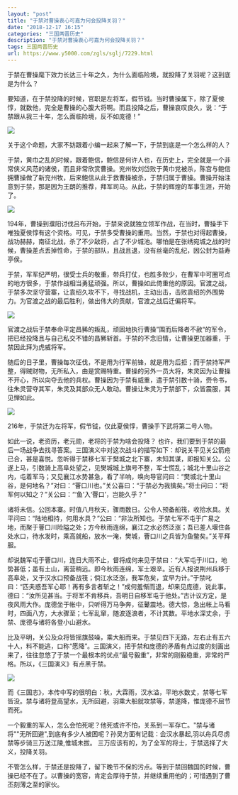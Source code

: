 ```yaml
---
layout: "post"
title: "于禁对曹操衷心可嘉为何会投降关羽？"
date: "2018-12-17 16:15"
categories: "三国两晋历史"
description: "于禁对曹操衷心可嘉为何会投降关羽？"
tags: 三国两晋历史
url: https://www.y5000.com/zgls/sglj/7229.html
---
```






于禁在曹操麾下效力长达三十年之久，为什么面临险境，就投降了关羽呢？这到底是为什么？

要知道，在于禁投降的时候，官职是左将军，假节钺。当时曹操属下，除了夏侯惇，就数他，完全是曹操的心腹大将啊。而且投降之后，曹操哀叹良久，说：“于禁跟从我三十年，怎么面临险境，反不如庞德！”

![](https://img.y5000.com/uploads/allimg/161214/133T55200-0.jpg)

关于这个命题，大家不妨跟着小编一起来了解一下，于禁到底是一个怎么样的人？

于禁，黄巾之乱的时候，跟着鲍信，鲍信是何许人也，在历史上，完全就是一个非常侠义风范的诸侯，而且非常欣赏曹操。兖州牧刘岱败于黄巾党被杀，陈宫与鲍信拥曹操做了新兖州牧，后来鲍信从此于救曹操被杀，于禁归属于曹操。曹操开始注意到于禁，那是因为王朗的推荐，拜军司马。从此，于禁的辉煌的军事生涯，开始了。

![](https://img.y5000.com/uploads/allimg/161214/8-161214133250J6.jpg)

194年，曹操到濮阳讨伐吕布开始，于禁来说就独立领军作战，在当时，曹操手下唯独夏侯惇有这个资格。可见，于禁多受曹操的重用。当然，于禁也对得起曹操，战功赫赫，南征北战，杀了不少敌将，占了不少城池。哪怕是在张绣宛城之战的时候，曹操差点丢掉性命，于禁的部队，且战且退，没有丝毫的乱纪，因公封为益寿亭侯。

于禁，军军纪严明，很受士兵的敬重，带兵打仗，也胜多败少，在曹军中可圈可点的地方很多，于禁作战相当勇猛顽强。所以，曹操如此倚重他的原因。官渡之战，于禁多次坚守营寨，让袁绍久攻不下，寻找战机，主动出击，击败袁绍的外围势力。为官渡之战的最后胜利，做出伟大的贡献，官渡之战后迁偏将军。

![](https://img.y5000.com/uploads/allimg/161214/8-161214133259295.jpg)

官渡之战后于禁奉命平定昌豨的叛乱，顽固地执行曹操”围而后降者不赦“的军令，把已经投降且与自己私交不错的昌豨斩首。于禁的不念旧情，让曹操更加器重，于禁因此拜为虎威将军。

随后的日子里，曹操每次征伐，不是用为行军前锋，就是用为后拒；而于禁持军严整，得贼财物，无所私入，由是赏赐特重。曹操的另外一员大将，朱灵因为让曹操不开心，所以向夺去他的兵权。曹操因为于禁有威重，遣于禁引数十骑，赍令书，往朱灵营夺其军，朱灵及其部众无人敢动。曹操让朱灵为于禁部下，众皆震服，其见惮如此。

![](https://img.y5000.com/uploads/allimg/161214/8-16121413330B95.jpg)

216年，于禁迁为左将军，假节钺，仅此夏侯惇，曹操手下武将第二号人物。

如此一说，老资历，老元勋，老将的于禁为啥会投降？
也许，我们要到于禁的最后一场战争去找寻答案。三国演义中对这次战斗的描写如下：却说关平见关公箭疮已合，甚是喜悦。忽听得于禁移七军于樊城之北下寨，未知其谋，即报知关公。公遂上马，引数骑上高阜处望之，见樊城城上旗号不整，军士慌乱；城北十里山谷之内，屯着军马；又见襄江水势甚急，看了半响，唤向导官问曰：“樊城北十里山谷，是何地名？”对曰：“罾口川也。”关公喜曰：“于禁必为我擒矣。”将士问曰：“将军何以知之？”关公曰：“‘鱼’入‘罾口’，岂能久乎？”

诸将未信。公回本寨。时值八月秋天，骤雨数日。公令人预备船筏，收拾水具。关平问曰：“陆地相持，何用水具？”公曰：“非汝所知也。于禁七军不屯于广易之地，而聚于罾口川险隘之处；方今秋雨连绵，襄江之水必然泛涨；吾已差人堰住各处水口，待水发时，乘高就船，放水一淹，樊城，罾口川之兵皆为鱼鳖矣。”关平拜服。

却说魏军屯于罾口川，连日大雨不止，督将成何来见于禁曰：“大军屯于川口，地势甚低；虽有土山，离营稍远。即今秋雨连绵，军士艰辛。近有人报说荆州兵移于高阜处，又于汉水口预备战筏；倘江水泛涨，我军危矣，宜早为计。”于禁叱曰：“匹夫惑吾军心耶！再有多言者斩之！”成何羞惭而退，却来见庞德，说此事。德曰：“汝所见甚当。于将军不肯移兵，吾明日自移军屯于他处。”古计议方定，是夜风雨大作。庞德坐于帐中，只听得万马争奔，征鼙震地。德大惊，急出帐上马看时，四面八方，大水骤至；七军乱窜，随波逐浪者，不计其数。平地水深丈余，于禁、庞德与诸将各登小山避水。

比及平明，关公及众将皆摇旗鼓噪，乘大船而来。于禁见四下无路，左右止有五六十人，料不能逃，口称“愿降”。三国演义，把于禁和庞德的矛盾有点过度的刻画出来了，往往忽悠了于禁一个最根本的优点“最号毅重”，非常的刚毅稳重，非常的严格。所以，《三国演义》有点黑于禁。

![](https://img.y5000.com/uploads/allimg/161214/8-16121413331HV.jpg)

而《三国志》，本传中写的很明白：秋，大霖雨，汉水溢，平地水数丈，禁等七军皆没。禁与诸将登高望水，无所回避，羽乘大船就攻禁等，禁遂降，惟庞德不屈节而死。

一个毅重的军人，怎么会怕死呢？他死或许不怕，关系到一军存亡。"禁与诸将""无所回避",到底有多少人被困呢？孙吴方面有记载：会汉水暴起,羽以舟兵尽虏禁等步骑三万送江陵,惟城未拔。
三万应该有的，为了全军的将士，于禁选择了大义，投降关羽。

不管怎么样，于禁还是投降了，留下晚节不保的污点。等到于禁回魏国的时候，曹操已经不在了。以曹操的宽容，肯定会厚待于禁，并继续重用他的；可惜遇到了曹丕刻薄之至的家伙。

  
